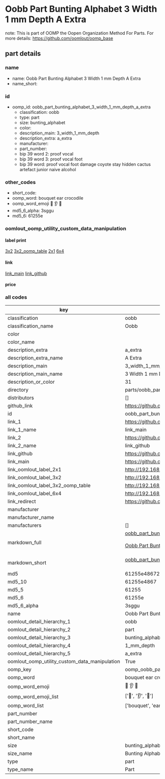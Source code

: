 # Oobb Part Bunting Alphabet 3 Width 1 mm Depth A Extra  

note: This is part of OOMP the Oopen Organization Method For Parts. For more details: https://github.com/oomlout/oomp_base

##  part details
  







### name
* name: Oobb Part Bunting Alphabet 3 Width 1 mm Depth A Extra
* name_short: 
### id
* oomp_id: oobb_part_bunting_alphabet_3_width_1_mm_depth_a_extra
  * classification: oobb
  * type: part
  * size: bunting_alphabet
  * color: 
  * description_main: 3_width_1_mm_depth
  * description_extra: a_extra
  * manufacturer: 
  * part_number: 
  * bip 39 word 2: proof vocal
  * bip 39 word 3: proof vocal foot
  * bip 39 word: proof vocal foot damage coyote stay hidden cactus artefact junior naive alcohol

### other_codes
* short_code: 
* oomp_word: bouquet ear crocodile
* oomp_word_emoji :bouquet: :ear: :crocodile:
* md5_6_alpha: 3sggu
* md5_6: 61255e






### oomlout_oomp_utility_custom_data_manipulation
#### label print
[3x2](http://192.168.1.245:1112/?label=oomp%203sggu)
[3x2_oomp_table](http://192.168.1.108:1112/?label=oomp%203sggu)
[2x1](http://192.168.1.242:1112/?label=oomp%203sggu)
[6x4](http://192.168.1.55:1112/?label=oomp%203sggu)    

#### link

[link_main](https://github.com/oomlout/oomlout_oomp_version_1_messy/tree/main/parts/oobb_part_bunting_alphabet_3_width_1_mm_depth_a_extra) [link_github](https://github.com/oomlout/oomlout_oomp_version_1_messy/tree/main/parts/oobb_part_bunting_alphabet_3_width_1_mm_depth_a_extra)                             

#### price







### all codes 
| key | value |  
| --- | --- |  
| classification | oobb |  
| classification_name | Oobb |  
| color |  |  
| color_name |  |  
| description_extra | a_extra |  
| description_extra_name | A Extra |  
| description_main | 3_width_1_mm_depth |  
| description_main_name | 3 Width 1 mm Depth |  
| description_or_color | 31 |  
| directory | parts/oobb_part_bunting_alphabet_3_width_1_mm_depth_a_extra |  
| distributors | [] |  
| github_link | https://github.com/oomlout/oomlout_oomp_part_src/tree/main/parts/oobb_part_bunting_alphabet_3_width_1_mm_depth_a_extra |  
| id | oobb_part_bunting_alphabet_3_width_1_mm_depth_a_extra |  
| link_1 | https://github.com/oomlout/oomlout_oomp_version_1_messy/tree/main/parts/oobb_part_bunting_alphabet_3_width_1_mm_depth_a_extra |  
| link_1_name | link_main |  
| link_2 | https://github.com/oomlout/oomlout_oomp_version_1_messy/tree/main/parts/oobb_part_bunting_alphabet_3_width_1_mm_depth_a_extra |  
| link_2_name | link_github |  
| link_github | https://github.com/oomlout/oomlout_oomp_version_1_messy/tree/main/parts/oobb_part_bunting_alphabet_3_width_1_mm_depth_a_extra |  
| link_main | https://github.com/oomlout/oomlout_oomp_version_1_messy/tree/main/parts/oobb_part_bunting_alphabet_3_width_1_mm_depth_a_extra |  
| link_oomlout_label_2x1 | http://192.168.1.242:1112/?label=oomp%203sggu |  
| link_oomlout_label_3x2 | http://192.168.1.245:1112/?label=oomp%203sggu |  
| link_oomlout_label_3x2_oomp_table | http://192.168.1.108:1112/?label=oomp%203sggu |  
| link_oomlout_label_6x4 | http://192.168.1.55:1112/?label=oomp%203sggu |  
| link_redirect | https://github.com/oomlout/oomlout_oomp_version_1_messy/tree/main/parts/oobb_part_bunting_alphabet_3_width_1_mm_depth_a_extra |  
| manufacturer |  |  
| manufacturer_name |  |  
| manufacturers | [] |  
| markdown_full | [oobb_part_bunting_alphabet_3_width_1_mm_depth_a_extra](none)<br>[](none)<br>[Oobb Part Bunting Alphabet 3 Width 1 Mm Depth A Extra](none)<br><br> |  
| markdown_short | [oobb_part_bunting_alphabet_3_width_1_mm_depth_a_extra](none)<br><br> |  
| md5 | 61255e4867200d6f5398d370b5fd5562 |  
| md5_10 | 61255e4867 |  
| md5_5 | 61255 |  
| md5_6 | 61255e |  
| md5_6_alpha | 3sggu |  
| name | Oobb Part Bunting Alphabet 3 Width 1 mm Depth A Extra |  
| oomlout_detail_hierarchy_1 | oobb |  
| oomlout_detail_hierarchy_2 | part |  
| oomlout_detail_hierarchy_3 | bunting_alphabet |  
| oomlout_detail_hierarchy_4 | 1_mm_depth |  
| oomlout_detail_hierarchy_5 | a_extra |  
| oomlout_oomp_utility_custom_data_manipulation | True |  
| oomp_key | oomp_oobb_part_bunting_alphabet_3_width_1_mm_depth_a_extra |  
| oomp_word | bouquet ear crocodile |  
| oomp_word_emoji | :bouquet: :ear: :crocodile: |  
| oomp_word_emoji_list | [':bouquet:', ':ear:', ':crocodile:'] |  
| oomp_word_list | ['bouquet', 'ear', 'crocodile'] |  
| part_number |  |  
| part_number_name |  |  
| short_code |  |  
| short_name |  |  
| size | bunting_alphabet |  
| size_name | Bunting Alphabet |  
| type | part |  
| type_name | Part |  
